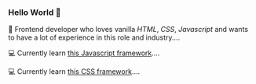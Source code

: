 ### Hello World 👋

👀 Frontend developer who loves vanilla *HTML*, *CSS*, *Javascript* and wants to have a lot of experience in this role and industry....

💻 Currently learn [this Javascript framework](http://vanilla-js.com/)....

💻 Currently learn [this CSS framework](http://vanilla-css.com/)....
